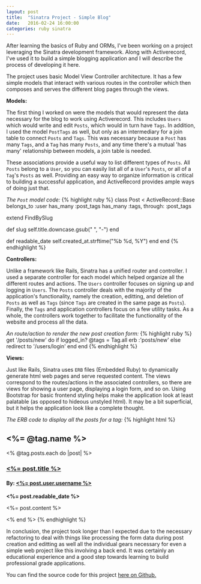 ```yaml
---
layout: post
title:  "Sinatra Project - Simple Blog"
date:   2016-02-24 16:00:00
categories: ruby sinatra
---
```

After learning the basics of Ruby and ORMs, I've been working on a project leveraging the Sinatra development framework. Along with Activerecord, I've used it to build a simple blogging application and I will describe the process of developing it here.

The project uses basic Model View Controller architecture. It has a few simple models that interact with various routes in the controller which then composes and serves the different blog pages through the views.

**Models:**

The first thing I worked on were the models that would represent the data necessary for the blog to work using Activerecord. This includes `Users` which would write and edit `Posts`, which would in turn have `Tags`. In addition, I used the model `PostTags` as well, but only as an intermediary for a join table to connect `Posts` and `Tags`. This was necessary because a `Post` has many `Tags`, and a `Tag` has many `Posts`, and any time there's a mutual 'has many' relationship between models, a join table is needed.

These associations provide a useful way to list different types of `Posts`. All `Posts` belong to a `User`, so you can easily list all of a `User`'s `Posts`, or all of a `Tag`'s `Posts` as well. Providing an easy way to organize information is critical to building a successful application, and ActiveRecord provides ample ways of doing just that.

*The `Post` model code:*
{% highlight ruby %}
class Post < ActiveRecord::Base
  belongs_to :user
  has_many :post_tags
  has_many :tags, through: :post_tags

  extend FindBySlug

  def slug
    self.title.downcase.gsub(" ", "-")
  end

  def readable_date
    self.created_at.strftime("%b %d, %Y")
  end
end
{% endhighlight %}


**Controllers:**

Unlike a framework like Rails, Sinatra has a unified router and controller. I used a separate controller for each model which helped organize all the different routes and actions. The `Users` controller focuses on signing up and logging in `Users`. The `Posts` controller deals with the majority of the application's functionality, namely the creation, editting, and deletion of `Posts` as well as `Tags` (since `Tags` are created in the same page as `Posts`). Finally, the `Tags` and application  controllers focus on a few utility tasks. As a whole, the controllers work together to facilitate the functionality of the website and process all the data.

*An route/action to render the new post creation form:*
{% highlight ruby %}
get '/posts/new' do
  if logged_in?
    @tags = Tag.all
    erb :'posts/new'
  else
    redirect to '/users/login'
  end
end
{% endhighlight %}


**Views:**

Just like Rails, Sinatra uses `ERB` files (Embedded Ruby) to dynamically generate html web pages and serve requested content. The views correspond to the routes/actions in the associated controllers, so there are views for showing a user page, displaying a login form, and so on. Using Bootstrap for basic frontend styling helps make the application look at least palatable (as opposed to hideous unstyled html). It may be a bit superficial, but it helps the application look like a complete thought.

*The ERB code to display all the posts for a tag:*
{% highlight html %}
<h2><%= @tag.name %></h2>
<% @tag.posts.each do |post| %>
  <h3><a href="/posts/<%= post.slug %>"><%= post.title %></a></h3>
  <h4>By: <a href="/users/<%= post.user.slug %>"><%= post.user.username %></a></h4>
  <p><strong><%= post.readable_date %></strong></p>
  <p><%= post.content %></p>
<% end %>
{% endhighlight %}

In conclusion, the project took longer than I expected due to the necessary refactoring to deal with things like processing the form data during post creation and editting as well all the individual gears necessary for even a simple web project like this involving a back end. It was certainly an educational experience and a good step towards learning to build professional grade applications.

You can find the source code for this project [here on Github.][github-repo]

[github-repo]:      https://github.com/MitulMistry/sinatra-simple-blog